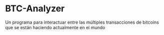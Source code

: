 # BTC-Analyzer
Un programa para interactuar entre las múltiples transacciones de bitcoins que se están haciendo actualmente en el mundo
